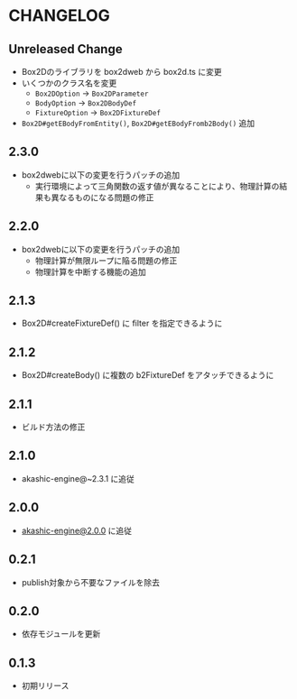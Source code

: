 # CHANGELOG

## Unreleased Change
* Box2Dのライブラリを box2dweb から box2d.ts に変更
* いくつかのクラス名を変更
    * `Box2DOption` -> `Box2DParameter`
    * `BodyOption` -> `Box2DBodyDef`
    * `FixtureOption` -> `Box2DFixtureDef`
* `Box2D#getEBodyFromEntity()`, `Box2D#getEBodyFromb2Body()` 追加

## 2.3.0
* box2dwebに以下の変更を行うパッチの追加
    * 実行環境によって三角関数の返す値が異なることにより、物理計算の結果も異なるものになる問題の修正

## 2.2.0
* box2dwebに以下の変更を行うパッチの追加
    * 物理計算が無限ループに陥る問題の修正
    * 物理計算を中断する機能の追加

## 2.1.3
* Box2D#createFixtureDef() に filter を指定できるように

## 2.1.2
* Box2D#createBody() に複数の b2FixtureDef をアタッチできるように

## 2.1.1
* ビルド方法の修正

## 2.1.0

* akashic-engine@~2.3.1 に追従

## 2.0.0

* akashic-engine@2.0.0 に追従

## 0.2.1

* publish対象から不要なファイルを除去

## 0.2.0

* 依存モジュールを更新

## 0.1.3

* 初期リリース
